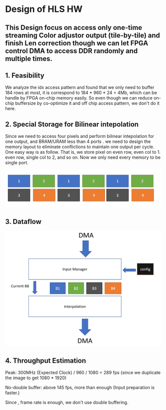 # Design of HLS HW

## This Design focus on access only one-time streaming Color adjustor output (tile-by-tile) and finish Len correction though we can let FPGA control DMA to access DDR randomly and multiple times.

## 1. Feasibility

We analyze the idx access pattern and found that we only need to buffer 184 rows at most, it is correspond to 184 * 960 * 24 = 4Mb, which can be handle by FPGA on-chip memory easily. So even though we can reduce on-chip buffersize by co-optimize it and off chip access pattern, we don't do it here.

## 2. Special Storage for Bilinear intepolation

Since we need to access four pixels and perform bilinear intepolation for one output, and BRAM/URAM less than 4 ports . we need to design the memory layout to eliminate conflictions to maintain one output per cycle. One easy way is as follow. That is, we store pixel on even row, even col to 1. even row, single col to 2, and so on. Now we only need every memory to be single port.

![Alt text](images/data_layout.png)


## 3. Dataflow
![Alt text](images/Design_Dataflow.png)


## 4. Throughput Estimation

Peak: 
300MHz (Expected Clock) / 960 / 1080 = 289 fps  (since we duplicate the image to get 1080 * 1920)

No-double buffer: above 145 fps, more than enough (Input preparation is faster.)

Since , frame rate is enough, we don't use double buffering.


